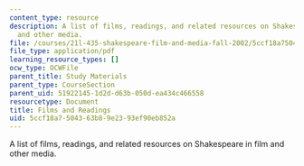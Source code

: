 ```yaml
---
content_type: resource
description: A list of films, readings, and related resources on Shakespeare in film
  and other media.
file: /courses/21l-435-shakespeare-film-and-media-fall-2002/5ccf18a7504363b89e2393ef90eb852a_f02filmreadings.pdf
file_type: application/pdf
learning_resource_types: []
ocw_type: OCWFile
parent_title: Study Materials
parent_type: CourseSection
parent_uid: 51922145-1d2d-d63b-050d-ea434c466558
resourcetype: Document
title: Films and Readings
uid: 5ccf18a7-5043-63b8-9e23-93ef90eb852a
---
```

A list of films, readings, and related resources on Shakespeare in film and other media.


